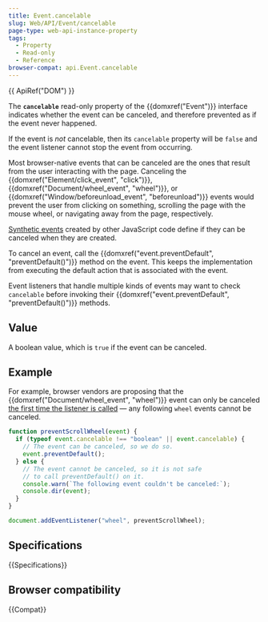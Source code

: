 ```yaml
---
title: Event.cancelable
slug: Web/API/Event/cancelable
page-type: web-api-instance-property
tags:
  - Property
  - Read-only
  - Reference
browser-compat: api.Event.cancelable
---
```


{{ ApiRef("DOM") }}

The **`cancelable`** read-only property of the {{domxref("Event")}} interface indicates whether the event
can be canceled, and therefore prevented as if the event never happened.

If the event is _not_ cancelable, then its `cancelable` property will be
`false` and the event listener cannot stop the event from occurring.

Most browser-native events that can be canceled are the ones that result from the user
interacting with the page. Canceling the {{domxref("Element/click_event", "click")}},
{{domxref("Document/wheel_event", "wheel")}}, or
{{domxref("Window/beforeunload_event", "beforeunload")}} events would prevent the user
from clicking on something, scrolling the page with the mouse wheel, or
navigating away from the page, respectively.

[Synthetic events](/en-US/docs/Web/API/Event/Event) created by other JavaScript
code define if they can be canceled when they are created.

To cancel an event, call the {{domxref("event.preventDefault", "preventDefault()")}}
method on the event. This keeps the implementation from executing the default action
that is associated with the event.

Event listeners that handle multiple kinds of events may want to check
`cancelable` before invoking their {{domxref("event.preventDefault",
  "preventDefault()")}} methods.

## Value

A boolean value, which is `true` if the event can be
canceled.

## Example

For example, browser vendors are proposing that the {{domxref("Document/wheel_event",
  "wheel")}} event can only be canceled [the first time the listener is called](https://github.com/WICG/interventions/issues/33) — any following `wheel` events cannot be
canceled.

```js
function preventScrollWheel(event) {
  if (typeof event.cancelable !== "boolean" || event.cancelable) {
    // The event can be canceled, so we do so.
    event.preventDefault();
  } else {
    // The event cannot be canceled, so it is not safe
    // to call preventDefault() on it.
    console.warn(`The following event couldn't be canceled:`);
    console.dir(event);
  }
}

document.addEventListener("wheel", preventScrollWheel);
```

## Specifications

{{Specifications}}

## Browser compatibility

{{Compat}}
